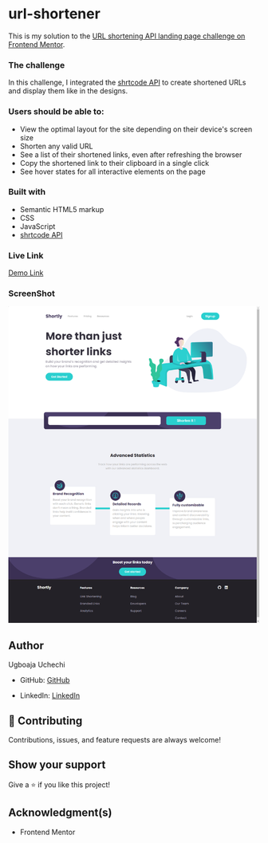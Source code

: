 # url-shortener

This is my solution to the [URL shortening API landing page challenge on Frontend Mentor](https://www.frontendmentor.io/challenges/url-shortening-api-landing-page-2ce3ob-G).

### The challenge

In this challenge, I integrated the [shrtcode API](https://shrtco.de/) to create shortened URLs and display them like in the designs.

### Users should be able to:

- View the optimal layout for the site depending on their device's screen size
- Shorten any valid URL
- See a list of their shortened links, even after refreshing the browser
- Copy the shortened link to their clipboard in a single click
- See hover states for all interactive elements on the page

### Built with

- Semantic HTML5 markup
- CSS 
- JavaScript
- [shrtcode API](https://shrtco.de/)

### Live Link

[Demo Link](https://url-address-shortener.netlify.app/)

### ScreenShot

![image](https://github.com/Ugboaja-Uchechi/url-shortener/blob/main/desktop-url.png?raw=true)

## Author
Ugboaja Uchechi

- GitHub: [GitHub](https://github.com/Ugboaja-Uchechi)

- LinkedIn: [LinkedIn](https://www.linkedin.com/in/stephanie-ugboaja/)

## 🤝 Contributing

Contributions, issues, and feature requests are always welcome!

## Show your support

Give a ⭐️ if you like this project!

## Acknowledgment(s)

- Frontend Mentor
